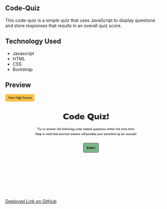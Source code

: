 ## Code-Quiz

This code-quiz is a simple quiz that uses JavaScript to display questions and store responses that results in an overall quiz score. 

## Technology Used

* Javascript
* HTML
* CSS
* Bootstrap

## Preview

<img src = "./assets/images/forReadme.png" alt = "Website Preview" />  

<a href= "https://gnorzea.github.io/Code-Quiz/"> Deployed Link on GitHub</a>